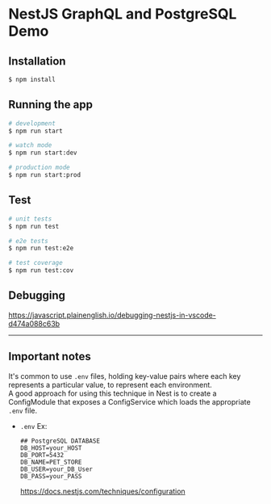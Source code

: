 # NestJS GraphQL and PostgreSQL Demo 

## Installation

```bash
$ npm install
```

## Running the app

```bash
# development
$ npm run start

# watch mode
$ npm run start:dev

# production mode
$ npm run start:prod
```

## Test

```bash
# unit tests
$ npm run test

# e2e tests
$ npm run test:e2e

# test coverage
$ npm run test:cov
```

## Debugging
https://javascript.plainenglish.io/debugging-nestjs-in-vscode-d474a088c63b

***********************************************

## Important notes    
 It's common to use `.env` files, holding key-value pairs where each key represents a particular value, to represent each environment.  
 A good approach for using this technique in Nest is to create a ConfigModule that exposes a ConfigService which loads the appropriate `.env` file.  
  - `.env` Ex:
    ```
    ## PostgreSQL DATABASE
    DB_HOST=your_HOST
    DB_PORT=5432
    DB_NAME=PET_STORE
    DB_USER=your_DB_User
    DB_PASS=your_PASS
    ```
    https://docs.nestjs.com/techniques/configuration  
